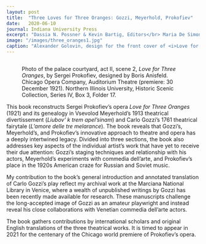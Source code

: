 ```yaml
---
layout: post
title:  "Three Loves for Three Oranges: Gozzi, Meyerhold, Prokofiev"
date:   2020-06-10
journal: Indiana University Press
excerpt: "Dassia N. Possner & Kevin Bartig, Editors</br> Maria De Simone, Associate Editor"
image: "/images/three_oranges1.jpg"
caption: "Alexander Golovin, design for the front cover of <i>Love for Three Oranges: The Journal of Doctor Dapertutto</i>, no. 1–3 (1915)"
---
```



<figure class="image main" style="width: 80%"><img src="{{ "/images/three_oranges2.jpg" | absolute_url }}" alt="" /><p class="image figcaption">Photo of the palace courtyard, act II, scene 2, <i>Love for Three Oranges</i>, by Sergei Prokofiev, designed by Boris Anisfeld. Chicago Opera Company, Auditorium Theatre (premiere: 30 December 1921). Northern Illinois University, Historic Scenic Collection, Series IV, Box 3, Folder 17.
</p></figure>

This book reconstructs Sergei Prokofiev’s opera <i>Love for Three Oranges</i> (1921) and its genealogy in Vsevolod Meyerhold’s 1913 theatrical divertissement (<i>Liubov’ k trem apel’sinam</i>) and Carlo Gozzi’s 1761 theatrical fairytale (<i>L’amore delle tre melarance</i>). The book reveals that Gozzi’s, Meyerhold’s, and Prokofiev’s innovative approach to theatre and opera has a deeply intertwined legacy. Divided into three sections, the book also addresses key aspects of the individual artist’s work that have yet to receive their due attention: Gozzi’s staging techniques and relationship with his actors, Meyerhold’s experiments with commedia dell’arte, and Prokofiev’s place in the 1920s American craze for Russian and Soviet music.


My contribution to the book’s general introduction and annotated translation of Carlo Gozzi’s play reflect my archival work at the Marciana National Library in Venice, where a wealth of unpublished writings by Gozzi has been recently made available for research. These manuscripts challenge the long-accepted image of Gozzi as an amateur playwright and instead reveal his close collaborations with Venetian commedia dell’arte actors.

The book gathers contributions by international scholars and original English translations of the three theatrical works. It is timed to appear in 2021 for the centenary of the Chicago world premiere of Prokofiev’s opera.
